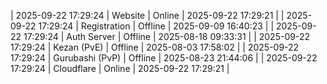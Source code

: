 | 2025-09-22 17:29:24 | Website | Online | 2025-09-22 17:29:21 |
| 2025-09-22 17:29:24 | Registration | Offline | 2025-09-09 16:40:23 |
| 2025-09-22 17:29:24 | Auth Server | Offline | 2025-08-18 09:33:31 |
| 2025-09-22 17:29:24 | Kezan (PvE) | Offline | 2025-08-03 17:58:02 |
| 2025-09-22 17:29:24 | Gurubashi (PvP) | Offline | 2025-08-23 21:44:06 |
| 2025-09-22 17:29:24 | Cloudflare | Online | 2025-09-22 17:29:21 |
